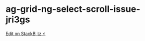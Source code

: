 # ag-grid-ng-select-scroll-issue-jri3gs

[Edit on StackBlitz ⚡️](https://stackblitz.com/edit/ag-grid-ng-select-scroll-issue-jri3gs)
